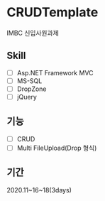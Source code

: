 # CRUDTemplate
IMBC 신입사원과제

## Skill
- [ ] Asp.NET Framework MVC 
- [ ] MS-SQL
- [ ] DropZone
- [ ] jQuery

## 기능
- [ ] CRUD
- [ ] Multi FileUpload(Drop 형식)

## 기간
2020.11~16~18(3days)
